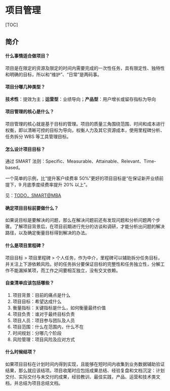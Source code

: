 # 项目管理

[TOC]

## 简介

#### 什么事情适合做项目？

项目是在限定的资源及限定的时间内需要完成的一次性任务，具有限定性、独特性和明确的目标，所以和“维护”、“日常”是两码事。

#### 项目分哪几种类型？

**技术性**：提效为主；**运营型**：业绩导向；**产品型**：用户增长或留存指标为导向

#### 项目管理的核心是什么？

项目管理的核心就是基于目标的管理。项目的质量三角围绕范围、时间和成本进行权衡，即以清晰可控的目标为导向，权衡人力及其它资源成本，使用里程碑分析、任务拆分 WBS 等工具管理目标。

#### 怎么设计项目目标？

通过 SMART 法则：Specific、Measurable、Attainable、Relevant、Time-based。

一个简单的示例，比“提升客户续费率 50%”更好的项目目标是“在保证新开业绩前提下，9 月底季度续费率提升 20% 以上”。

见：[TODO，SMART@MBA](https://wiki.mbalib.com/zh-tw/SMART%E5%8E%9F%E5%88%99)

#### 确定项目目标前要做什么？

如果说目标是要解决的问题，那么在解决问题前还有发现问题和分析问题两个步骤。了解项目背景后，在项目前期进行充分的访谈和调研，才能分析出问题的解决路径，以及确定衡量目标得到解决的办法。

#### 什么是项目里程碑？

项目目标 > 项目里程碑 > 个人任务，作为中介，里程碑可以辅助拆分任务目标，并关注上下游依赖风险。好的任务拆分要保证目标的完整性和任务独立性，分解工作不能漏掉某项，而工作之间要相互独立，没有交叉依赖。

#### 自查清单应该包括哪些？

1. 项目背景：目前的痛点是什么
2. 项目目标：希望达成什么
3. 衡量指标：关键指标是什么，如何衡量最终价值
4. 项目负责：谁对于最终目标负责
5. 项目人员：项目参与团队及人员
6. 项目范围：什么在范围内，什么不在
7. 时间规划：分哪几个阶段
8. 风险管理：项目风险及应对方式 

#### 什么时候结项？

如果项目目标在计划时间内得到实现，且能够在短时间内收集到业务数据辅助验证结果，那么就应该结项。项目收尾时应包括成果总结、经验复盘和文档沉淀：计划交付、实际交付与未交付的成果，经验教训、最佳实践，产品、运营和技术类文档，并总结为项目总结文档。
